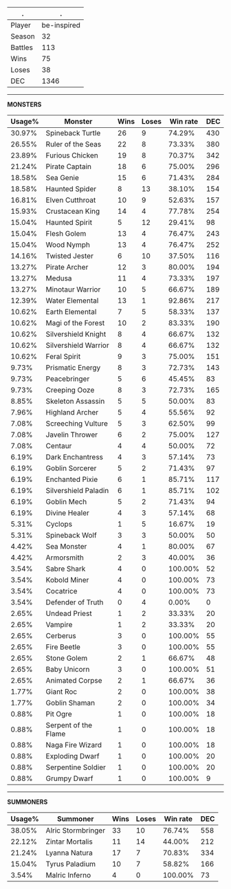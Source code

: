 .|.
|-|-
Player|be-inspired
Season|32
Battles|113
Wins|75
Loses|38
DEC|1346

---
**MONSTERS**

Usage%|Monster|Wins|Loses|Win rate|DEC|
-|-|-|-|-|-|
30.97%|Spineback Turtle|26|9|74.29%|430|
26.55%|Ruler of the Seas|22|8|73.33%|380|
23.89%|Furious Chicken|19|8|70.37%|342|
21.24%|Pirate Captain|18|6|75.00%|296|
18.58%|Sea Genie|15|6|71.43%|284|
18.58%|Haunted Spider|8|13|38.10%|154|
16.81%|Elven Cutthroat|10|9|52.63%|157|
15.93%|Crustacean King|14|4|77.78%|254|
15.04%|Haunted Spirit|5|12|29.41%|98|
15.04%|Flesh Golem|13|4|76.47%|243|
15.04%|Wood Nymph|13|4|76.47%|252|
14.16%|Twisted Jester|6|10|37.50%|116|
13.27%|Pirate Archer|12|3|80.00%|194|
13.27%|Medusa|11|4|73.33%|197|
13.27%|Minotaur Warrior|10|5|66.67%|189|
12.39%|Water Elemental|13|1|92.86%|217|
10.62%|Earth Elemental|7|5|58.33%|137|
10.62%|Magi of the Forest|10|2|83.33%|190|
10.62%|Silvershield Knight|8|4|66.67%|132|
10.62%|Silvershield Warrior|8|4|66.67%|132|
10.62%|Feral Spirit|9|3|75.00%|151|
9.73%|Prismatic Energy|8|3|72.73%|143|
9.73%|Peacebringer|5|6|45.45%|83|
9.73%|Creeping Ooze|8|3|72.73%|165|
8.85%|Skeleton Assassin|5|5|50.00%|83|
7.96%|Highland Archer|5|4|55.56%|92|
7.08%|Screeching Vulture|5|3|62.50%|99|
7.08%|Javelin Thrower|6|2|75.00%|127|
7.08%|Centaur|4|4|50.00%|72|
6.19%|Dark Enchantress|4|3|57.14%|73|
6.19%|Goblin Sorcerer|5|2|71.43%|97|
6.19%|Enchanted Pixie|6|1|85.71%|117|
6.19%|Silvershield Paladin|6|1|85.71%|102|
6.19%|Goblin Mech|5|2|71.43%|94|
6.19%|Divine Healer|4|3|57.14%|68|
5.31%|Cyclops|1|5|16.67%|19|
5.31%|Spineback Wolf|3|3|50.00%|50|
4.42%|Sea Monster|4|1|80.00%|67|
4.42%|Armorsmith|2|3|40.00%|36|
3.54%|Sabre Shark|4|0|100.00%|52|
3.54%|Kobold Miner|4|0|100.00%|73|
3.54%|Cocatrice|4|0|100.00%|73|
3.54%|Defender of Truth|0|4|0.00%|0|
2.65%|Undead Priest|1|2|33.33%|20|
2.65%|Vampire|1|2|33.33%|20|
2.65%|Cerberus|3|0|100.00%|55|
2.65%|Fire Beetle|3|0|100.00%|55|
2.65%|Stone Golem|2|1|66.67%|48|
2.65%|Baby Unicorn|3|0|100.00%|51|
2.65%|Animated Corpse|2|1|66.67%|36|
1.77%|Giant Roc|2|0|100.00%|38|
1.77%|Goblin Shaman|2|0|100.00%|34|
0.88%|Pit Ogre|1|0|100.00%|18|
0.88%|Serpent of the Flame|1|0|100.00%|18|
0.88%|Naga Fire Wizard|1|0|100.00%|18|
0.88%|Exploding Dwarf|1|0|100.00%|20|
0.88%|Serpentine Soldier|1|0|100.00%|20|
0.88%|Grumpy Dwarf|1|0|100.00%|9|

---
**SUMMONERS**

Usage%|Summoner|Wins|Loses|Win rate|DEC|
-|-|-|-|-|-|
38.05%|Alric Stormbringer|33|10|76.74%|558|
22.12%|Zintar Mortalis|11|14|44.00%|212|
21.24%|Lyanna Natura|17|7|70.83%|334|
15.04%|Tyrus Paladium|10|7|58.82%|166|
3.54%|Malric Inferno|4|0|100.00%|73|
